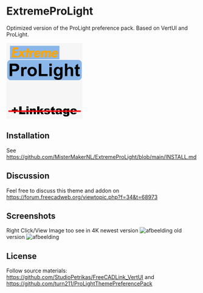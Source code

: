 # ExtremeProLight
Optimized version of the ProLight preference pack. Based on VertUI and ProLight.

![afbeelding](https://github.com/MisterMakerNL/ExtremeProLight/blob/main/resources/icons/ExtremeProLight_200x200.png)

## Installation
See https://github.com/MisterMakerNL/ExtremeProLight/blob/main/INSTALL.md

</details>

## Discussion

Feel free to discuss this theme and addon on https://forum.freecadweb.org/viewtopic.php?f=34&t=68973

## Screenshots

Right Click/View Image too see in 4K
newest version
![afbeelding](https://user-images.githubusercontent.com/29804962/193658854-f2403a99-8fc7-4620-bdf7-41b24c4fe44c.png)
old version
![afbeelding](https://user-images.githubusercontent.com/29804962/179059215-008b02d1-a49a-4e11-8302-06c7b4e1c3cf.png)

## License

Follow source materials:
https://github.com/StudioPetrikas/FreeCADLink_VertUI and https://github.com/turn211/ProLightThemePreferencePack
